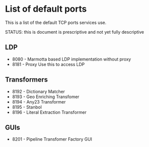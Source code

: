 # List of default ports

This is a list of the default TCP ports services use.

STATUS: this is document is prescriptive and not yet fully descriptive

## LDP

 * 8080 - Marmotta based LDP implementation without proxy
 * 8181 - Proxy Use this to access LDP

## Transformers

 * 8192 - Dictionary Matcher
 * 8193 - Geo Enriching Transfomer
 * 8194 - Any23 Transformer
 * 8195 - Stanbol
 * 8196 - Literal Extraction Transformer
 
## GUIs

 * 8201 - Pipeline Transfomer Factory GUI
